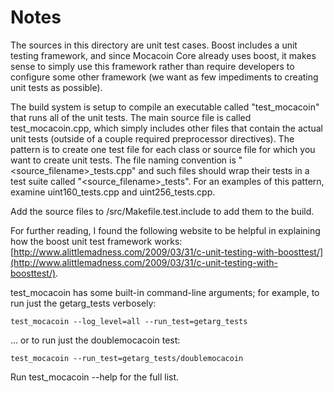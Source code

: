 # Notes
The sources in this directory are unit test cases.  Boost includes a
unit testing framework, and since Mocacoin Core already uses boost, it makes
sense to simply use this framework rather than require developers to
configure some other framework (we want as few impediments to creating
unit tests as possible).

The build system is setup to compile an executable called "test_mocacoin"
that runs all of the unit tests.  The main source file is called
test_mocacoin.cpp, which simply includes other files that contain the
actual unit tests (outside of a couple required preprocessor
directives).  The pattern is to create one test file for each class or
source file for which you want to create unit tests.  The file naming
convention is "<source_filename>_tests.cpp" and such files should wrap
their tests in a test suite called "<source_filename>_tests".  For an
examples of this pattern, examine uint160_tests.cpp and
uint256_tests.cpp.

Add the source files to /src/Makefile.test.include to add them to the build.

For further reading, I found the following website to be helpful in
explaining how the boost unit test framework works:
[http://www.alittlemadness.com/2009/03/31/c-unit-testing-with-boosttest/](http://www.alittlemadness.com/2009/03/31/c-unit-testing-with-boosttest/).

test_mocacoin has some built-in command-line arguments; for
example, to run just the getarg_tests verbosely:

    test_mocacoin --log_level=all --run_test=getarg_tests

... or to run just the doublemocacoin test:

    test_mocacoin --run_test=getarg_tests/doublemocacoin

Run  test_mocacoin --help   for the full list.

